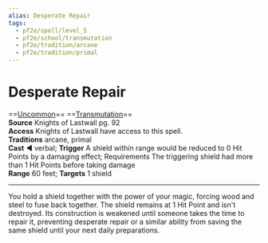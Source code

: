 ```yaml
---
alias: Desperate Repair
tags:
  - pf2e/spell/level_5
  - pf2e/school/transmutation
  - pf2e/tradition/arcane
  - pf2e/tradition/primal
---
```


# Desperate Repair

==[Uncommon](../../../Traits/Uncommon.md)== ==[Transmutation](../../../Traits/Transmutation.md)==  
__Source__ Knights of Lastwall pg. 92  
**Access** Knights of Lastwall have access to this spell.  
**Traditions** arcane, primal  
**Cast** ◄ verbal; **Trigger** A shield within range would be reduced to 0 Hit Points by a damaging effect; Requirements The triggering shield had more than 1 Hit Points before taking damage  
**Range** 60 feet; **Targets** 1 shield

---

You hold a shield together with the power of your magic, forcing wood and steel to fuse back together. The shield remains at 1 Hit Point and isn't destroyed. Its construction is weakened until someone takes the time to repair it, preventing desperate repair or a similar ability from saving the same shield until your next daily preparations.
